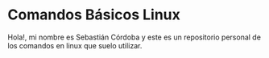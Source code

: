 # Comandos Básicos Linux<!-- omit in toc -->

Hola!, mi nombre es Sebastián Córdoba y este es un repositorio personal de los comandos en linux que suelo utilizar.  
